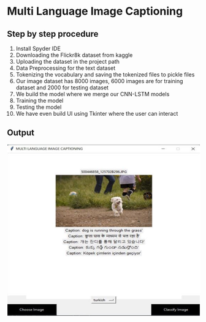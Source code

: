 # Multi Language Image Captioning

## Step by step procedure
1. Install Spyder IDE
2. Downloading the Flickr8k dataset from kaggle
3. Uploading the dataset in the project path
4. Data Preprocessing for the text dataset
5. Tokenizing the vocabulary and saving the tokenized files to pickle files
6. Our image dataset has 8000 images, 6000 images are for training dataset and 2000 for testing dataset
7. We build the model where we merge our CNN-LSTM models 
8. Training the model
9. Testing the model
10. We have even build UI using Tkinter where the user can interact

## Output
![op](/Output/imp10.jpg)
